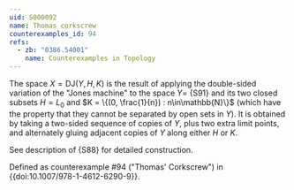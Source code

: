 ```yaml
---
uid: S000092
name: Thomas corkscrew
counterexamples_id: 94
refs:
  - zb: "0386.54001"
    name: Counterexamples in Topology
---
```


The space $X=\mathrm{DJ}(Y,H,K)$ is the result of applying the double-sided variation of the "Jones machine" to the space $Y=$ {S91} and its two closed subsets $H = L_0$ and $K = \{(0, \frac{1}{n}) : n\in\mathbb{N}\}$ (which have the property that they cannot be separated by open sets in $Y$). It is obtained by taking a two-sided sequence of copies of $Y$, plus two extra limit points, and alternately gluing adjacent copies of $Y$ along either $H$ or $K$.

See description of {S88} for detailed construction.

Defined as counterexample #94 ("Thomas' Corkscrew")
in {{doi:10.1007/978-1-4612-6290-9}}.
